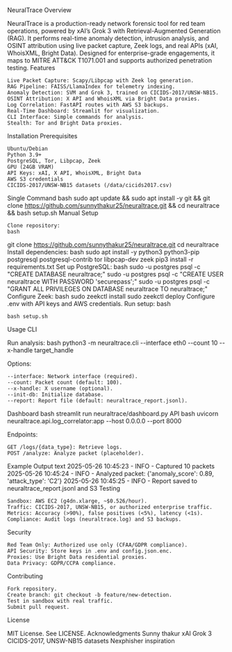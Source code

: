 NeuralTrace
Overview

NeuralTrace is a production-ready network forensic tool for red team operations, powered by xAI’s Grok 3 with Retrieval-Augmented Generation (RAG). It performs real-time anomaly detection, intrusion analysis, and OSINT attribution using live packet capture, Zeek logs, and real APIs (xAI, WhoisXML, Bright Data). Designed for enterprise-grade engagements, it maps to MITRE ATT&CK T1071.001 and supports authorized penetration testing.
Features

    Live Packet Capture: Scapy/Libpcap with Zeek log generation.
    RAG Pipeline: FAISS/LlamaIndex for telemetry indexing.
    Anomaly Detection: SVM and Grok 3, trained on CICIDS-2017/UNSW-NB15.
    OSINT Attribution: X API and WhoisXML via Bright Data proxies.
    Log Correlation: FastAPI routes with AWS S3 backups.
    Real-Time Dashboard: Streamlit for visualization.
    CLI Interface: Simple commands for analysis.
    Stealth: Tor and Bright Data proxies.

Installation
Prerequisites

    Ubuntu/Debian
    Python 3.9+
    PostgreSQL, Tor, Libpcap, Zeek
    GPU (24GB VRAM)
    API Keys: xAI, X API, WhoisXML, Bright Data
    AWS S3 credentials
    CICIDS-2017/UNSW-NB15 datasets (/data/cicids2017.csv)

Single Command
bash
sudo apt update && sudo apt install -y git && git clone https://github.com/sunnythakur25/neuraltrace.git && cd neuraltrace && bash setup.sh
Manual Setup

    Clone repository:
    bash

git clone https://github.com/sunnythakur25/neuraltrace.git
cd neuraltrace
Install dependencies:
bash
sudo apt install -y python3 python3-pip postgresql postgresql-contrib tor libpcap-dev zeek
pip3 install -r requirements.txt
Set up PostgreSQL:
bash
sudo -u postgres psql -c "CREATE DATABASE neuraltrace;"
sudo -u postgres psql -c "CREATE USER neuraltrace WITH PASSWORD 'securepass';"
sudo -u postgres psql -c "GRANT ALL PRIVILEGES ON DATABASE neuraltrace TO neuraltrace;"
Configure Zeek:
bash
sudo zeekctl install
sudo zeekctl deploy
Configure .env with API keys and AWS credentials.
Run setup:
bash

    bash setup.sh

Usage
CLI

Run analysis:
bash
python3 -m neuraltrace.cli --interface eth0 --count 10 --x-handle target_handle

Options:

    --interface: Network interface (required).
    --count: Packet count (default: 100).
    --x-handle: X username (optional).
    --init-db: Initialize database.
    --report: Report file (default: neuraltrace_report.jsonl).

Dashboard
bash
streamlit run neuraltrace/dashboard.py
API
bash
uvicorn neuraltrace.api.log_correlator:app --host 0.0.0.0 --port 8000

Endpoints:

    GET /logs/{data_type}: Retrieve logs.
    POST /analyze: Analyze packet (placeholder).

Example Output
text
2025-05-26 10:45:23 - INFO - Captured 10 packets
2025-05-26 10:45:24 - INFO - Analyzed packet: {'anomaly_score': 0.89, 'attack_type': 'C2'}
2025-05-26 10:45:25 - INFO - Report saved to neuraltrace_report.jsonl and S3
Testing

    Sandbox: AWS EC2 (g4dn.xlarge, ~$0.526/hour).
    Traffic: CICIDS-2017, UNSW-NB15, or authorized enterprise traffic.
    Metrics: Accuracy (>90%), false positives (<5%), latency (<1s).
    Compliance: Audit logs (neuraltrace.log) and S3 backups.

Security

    Red Team Only: Authorized use only (CFAA/GDPR compliance).
    API Security: Store keys in .env and config.json.enc.
    Proxies: Use Bright Data residential proxies.
    Data Privacy: GDPR/CCPA compliance.

Contributing

    Fork repository.
    Create branch: git checkout -b feature/new-detection.
    Test in sandbox with real traffic.
    Submit pull request.

License

MIT License. See LICENSE.
Acknowledgments
    Sunny thakur
    xAI Grok 3
    CICIDS-2017, UNSW-NB15 datasets
    Nexphisher inspiration